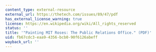 ```yaml
---
content_type: external-resource
external_url: https://thetech.com/issues/89/47/pdf
has_external_license_warning: true
license: https://en.wikipedia.org/wiki/All_rights_reserved
status: ''
title: '"Painting MIT Roses: The Public Relations Office." (PDF)'
uid: fb67cdc3-eaa9-4356-bcb0-90f6126abeff
wayback_url: ''
---
```

